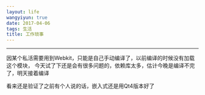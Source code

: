 ```yaml
---
layout: life
wangyiyun: true
date: 2017-04-06
tags: 生活
title: 工作琐事
---
```


*************

因某个私活需要用到Webkit，只能是自己手动编译了，以前编译的时候没有加载这个模块，
今天试了下还是会有很多问题的，依赖库太多，估计今晚是编译不完了，明天接着编译

看来还是验证了之前有个人说的话，嵌入式还是用Qt4版本好了